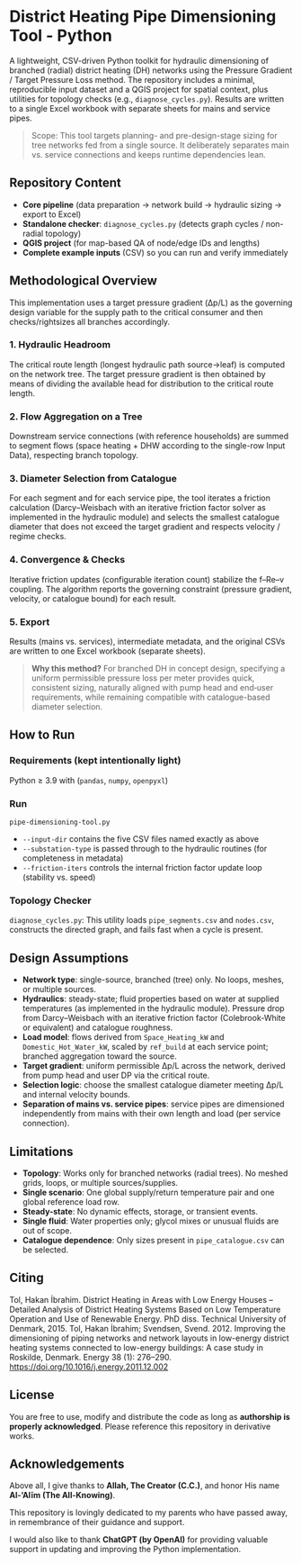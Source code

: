 # District Heating Pipe Dimensioning Tool - Python
A lightweight, CSV-driven Python toolkit for hydraulic dimensioning of branched (radial) district heating (DH) networks using the Pressure Gradient / Target Pressure Loss method. The repository includes a minimal, reproducible input dataset and a QGIS project for spatial context, plus utilities for topology checks (e.g., `diagnose_cycles.py`). Results are written to a single Excel workbook with separate sheets for mains and service pipes.

> Scope: This tool targets planning- and pre-design-stage sizing for tree networks fed from a single source. It deliberately separates main vs. service connections and keeps runtime dependencies lean.

## Repository Content 
* **Core pipeline** (data preparation → network build → hydraulic sizing → export to Excel)
* **Standalone checker**: `diagnose_cycles.py` (detects graph cycles / non-radial topology)
* **QGIS project** (for map-based QA of node/edge IDs and lengths)
* **Complete example inputs** (CSV) so you can run and verify immediately

## Methodological Overview
This implementation uses a target pressure gradient (Δp/L) as the governing design variable for the supply path to the critical consumer and then checks/rightsizes all branches accordingly.

### 1. Hydraulic Headroom
The critical route length (longest hydraulic path source→leaf) is computed on the network tree. The target pressure gradient is then obtained by means of dividing the available head for distribution to the critical route length. 

### 2. Flow Aggregation on a Tree
Downstream service connections (with reference households) are summed to segment flows (space heating + DHW according to the single-row Input Data), respecting branch topology.

### 3. Diameter Selection from Catalogue
For each segment and for each service pipe, the tool iterates a friction calculation (Darcy–Weisbach with an iterative friction factor solver as implemented in the hydraulic module) and selects the smallest catalogue diameter that does not exceed the target gradient and respects velocity / regime checks.

### 4. Convergence & Checks
Iterative friction updates (configurable iteration count) stabilize the f–Re–v coupling. The algorithm reports the governing constraint (pressure gradient, velocity, or catalogue bound) for each result.

### 5. Export
Results (mains vs. services), intermediate metadata, and the original CSVs are written to one Excel workbook (separate sheets).

> **Why this method?** For branched DH in concept design, specifying a uniform permissible pressure loss per meter provides quick, consistent sizing, naturally aligned with pump head and end‐user requirements, while remaining compatible with catalogue-based diameter selection.

## How to Run

### Requirements (kept intentionally light)
Python ≥ 3.9 with (`pandas`, `numpy`, `openpyxl`)

### Run
`pipe-dimensioning-tool.py`

* `--input-dir` contains the five CSV files named exactly as above
* `--substation-type` is passed through to the hydraulic routines (for completeness in metadata)
* `--friction-iters` controls the internal friction factor update loop (stability vs. speed)

### Topology Checker
`diagnose_cycles.py`: This utility loads `pipe_segments.csv` and `nodes.csv`, constructs the directed graph, and fails fast when a cycle is present.

## Design Assumptions
* **Network type**: single-source, branched (tree) only. No loops, meshes, or multiple sources.
* **Hydraulics**: steady-state; fluid properties based on water at supplied temperatures (as implemented in the hydraulic module). Pressure drop from Darcy–Weisbach with an iterative friction factor (Colebrook-White or equivalent) and catalogue roughness.
* **Load model**: flows derived from `Space_Heating_kW` and `Domestic_Hot_Water_kW`, scaled by `ref_build` at each service point; branched aggregation toward the source.
* **Target gradient**: uniform permissible Δp/L across the network, derived from pump head and user DP via the critical route.
* **Selection logic**: choose the smallest catalogue diameter meeting Δp/L and internal velocity bounds.
* **Separation of mains vs. service pipes**: service pipes are dimensioned independently from mains with their own length and load (per service connection).

## Limitations
* **Topology**: Works only for branched networks (radial trees). No meshed grids, loops, or multiple sources/supplies.
* **Single scenario**: One global supply/return temperature pair and one global reference load row.
* **Steady-state**: No dynamic effects, storage, or transient events.
* **Single fluid**: Water properties only; glycol mixes or unusual fluids are out of scope.
* **Catalogue dependence**: Only sizes present in `pipe_catalogue.csv` can be selected.

## Citing
Tol, Hakan İbrahim. District Heating in Areas with Low Energy Houses – Detailed Analysis of District Heating Systems Based on Low Temperature Operation and Use of Renewable Energy. PhD diss. Technical University of Denmark, 2015. 
Tol, Hakan İbrahim; Svendsen, Svend. 2012. Improving the dimensioning of piping networks and network layouts in low-energy district heating systems connected to low-energy buildings: A case study in Roskilde, Denmark. Energy 38 (1): 276–290. https://doi.org/10.1016/j.energy.2011.12.002

## License
You are free to use, modify and distribute the code as long as **authorship is properly acknowledged**. Please reference this repository in derivative works.

## Acknowledgements
Above all, I give thanks to **Allah, The Creator (C.C.)**, and honor His name **Al-‘Alīm (The All-Knowing)**.

This repository is lovingly dedicated to my parents who have passed away, in remembrance of their guidance and support.

I would also like to thank **ChatGPT (by OpenAI)** for providing valuable support in updating and improving the Python implementation.
